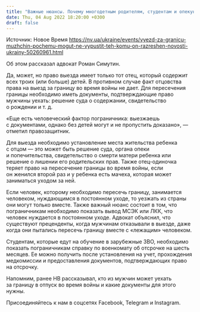 ```yaml
---
title: "Важные нюансы. Почему многодетным родителям, студентам и опекунам могут отказать в выезде за границу"
date: Thu, 04 Aug 2022 18:20:00 +0300
draft: false
---
```

Источник: Новое Время https://nv.ua/ukraine/events/vyezd-za-granicu-muzhchin-pochemu-mogut-ne-vypustit-teh-komu-on-razreshen-novosti-ukrainy-50260961.html


Об этом рассказал адвокат Роман Симутин.

Да, может, но право выезда имеет только тот отец, который содержит всех троих (или больше) детей. В противном случае факт отцовства права на выезд за границу во время войны не дает. Для пересечения границы необходимо иметь документы, подтверждающие право мужчины уехать: решение суда о содержании, свидетельство о рождении и т. д.

 «Еще есть человеческий фактор пограничника: выезжаешь с документами, однако без детей могут и не пропустить доказано», — отметил правозащитник.

Для выезда необходимо установление места жительства ребенка с отцом — это может быть решение суда, органа опеки и попечительства, свидетельство о смерти матери ребенка или решение о лишении его родительских прав. Также отец-одиночка теряет право на пересечение границы во время войны, если он женился второй раз и у ребенка есть мачеха, которая может заниматься уходом за ней.

Если человек, которому необходимо пересечь границу, занимается человеком, нуждающимся в постоянном уходе, то уезжать из страны они могут только вместе. Также важный нюанс состоит в том, что пограничникам необходимо показать вывод МСЭК или ЛКК, что человек нуждается в постоянном уходе. Адвокат объяснил, что существуют преценденты, когда мужчинам отказывали в выезде, даже когда они пытались пересечь границу вместе с «лежащим» человеком.

Студентам, которые едут на обучение в зарубежные ЗВО, необходимо показать пограничникам справку по военкомату об отсрочке на шесть месяцев. Ее можно получить после установления на учет, прохождения медкомиссии и предоставления документов, подтверждающих право на отсрочку.

Напомним, ранее НВ рассказывал, кто из мужчин может уехать за границу в отпуск во время войны и какие документы для этого нужны.

Присоединяйтесь к нам в соцсетях Facebook, Telegram и Instagram.
